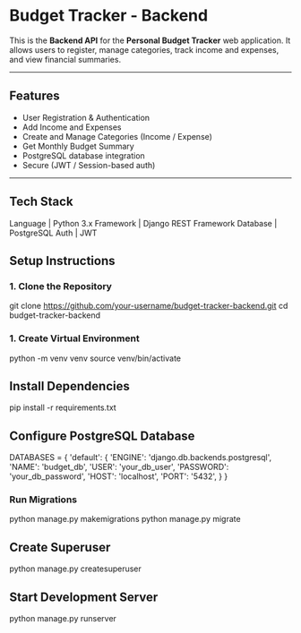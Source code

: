 #  Budget Tracker - Backend

This is the **Backend API** for the **Personal Budget Tracker** web application. It allows users to register, manage categories, track income and expenses, and view financial summaries.

---

## Features

-  User Registration & Authentication
-  Add Income and Expenses
-  Create and Manage Categories (Income / Expense)
-  Get Monthly Budget Summary
-  PostgreSQL database integration
-  Secure (JWT / Session-based auth)

---

## Tech Stack
Language      | Python 3.x 
Framework     | Django REST Framework
Database      | PostgreSQL 
Auth          | JWT


## Setup Instructions


### 1. Clone the Repository
git clone https://github.com/your-username/budget-tracker-backend.git
cd budget-tracker-backend



### 1. Create Virtual Environment

python -m venv venv
source venv/bin/activate 

## Install Dependencies

pip install -r requirements.txt

## Configure PostgreSQL Database

DATABASES = {
    'default': {
        'ENGINE': 'django.db.backends.postgresql',
        'NAME': 'budget_db',
        'USER': 'your_db_user',
        'PASSWORD': 'your_db_password',
        'HOST': 'localhost',
        'PORT': '5432',
    }
}


### Run Migrations

python manage.py makemigrations
python manage.py migrate

## Create Superuser

python manage.py createsuperuser

## Start Development Server
python manage.py runserver